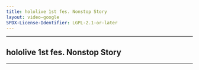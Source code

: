 ```yaml
---
title: hololive 1st fes. Nonstop Story
layout: video-google
SPDX-License-Identifier: LGPL-2.1-or-later
---
```


---

## hololive 1st fes. Nonstop Story

<div class="container">
  <video-js id="my-video" class="vjs-fluid vjs-layout-medium" controls preload="auto" poster="https://xx58j-my.sharepoint.com/:i:/g/personal/akunanime_xx58j_onmicrosoft_com/EXKk6aA0TJdOsQgbUXiuV_4B6wPaCLAYftowW4xiVRZRQw?download=1">
    <source src="https://xx58j-my.sharepoint.com/:v:/g/personal/peekaboo_xx58j_onmicrosoft_com/ESZ9vu5YigdNmocy5DMlDswB8xmxUpP0msMvL5IKXiCuBQ?download=1" type="video/mp4"/>
  </video-js>
</div>

---